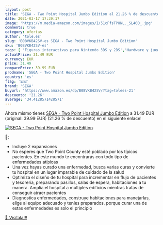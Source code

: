 ```yaml
---
layout: post
title: 'SEGA - Two Point Hospital Jumbo Edition al 21.26 % de descuento'
date: 2021-03-17 17:39:17
image: 'https://m.media-amazon.com/images/I/51cFfsTPHNL._SL400_.jpg'
comments: true
category: ofertas
author: 'tole.es'
slug: 'B08VKB42SV-es SEGA - Two Point Hospital Jumbo Edition'
sku: 'B08VKB42SV-es'
tags: [ 'Figuras interactivas para Nintendo 3DS y 2DS','Hardware y juegos para Nintendo 3DS y 2DS','Hardware y juegos para Nintendo Switch','Hardware y juegos para PlayStation 4','Juegos para Nintendo Switch','Juegos para PlayStation 4','Sistemas precursores y micro consolas','Videojuegos','sega', ]
actualPrice: 31.49 EUR
currency: EUR
price: 31.49
comparePrice: 39.99 EUR
prodname: 'SEGA - Two Point Hospital Jumbo Edition'
country: 'es'
flag: '🇪🇸'
brand: 'SEGA'
buyurl: 'https://www.amazon.es/dp/B08VKB42SV/?tag=tolees-21'
descuento: '21.26'
average: '34.4128571428571'
---
```


Ahora mismo tienes [SEGA - Two Point Hospital Jumbo Edition](https://www.amazon.es/dp/B08VKB42SV/?tag=tolees-21) a 31.49 EUR (original: 39.99 EUR) (21.26 %  de descuento) en el siguiente enlace!

[![SEGA - Two Point Hospital Jumbo Edition](https://m.media-amazon.com/images/I/51cFfsTPHNL._SL400_.jpg)](https://www.amazon.es/dp/B08VKB42SV/?tag=tolees-21)

🔎:

- Incluye 2 expansiones
- No esperes que Two Point County esté poblado por los típicos pacientes. En este mundo te encontrarás con todo tipo de enfermedades atípicas
- Una vez hayas curado una enfermedad, busca varias curas y convierte tu hospital en un lugar imparable de cuidado de la salud
- Optimiza el diseño de tu hospital para incrementar en flujo de pacientes y tesorería, preparando pasillos, salas de espera, habitaciones a tu manera. Amplía el hospital a múltiples edificios mientras tratas de conseguir atraer pacientes
- Diagnostica enfermedades, construye habitaciones para manejarlas, elige al equipo adecuado y tenles preparados, porque curar una de estas enfermedades es solo el principio

[🛒 Visítala!!!](https://www.amazon.es/dp/B08VKB42SV/?tag=tolees-21)
